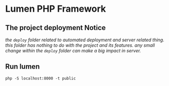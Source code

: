 # Lumen PHP Framework

## The project deployment Notice
_*the ``deploy`` folder related to automated deployment and server related thing. this folder has nothing to do with the project and its features. any small change within the ``deploy`` folder can make a big impact in server.*_

## Run lumen
```shell
php -S localhost:8000 -t public
```
